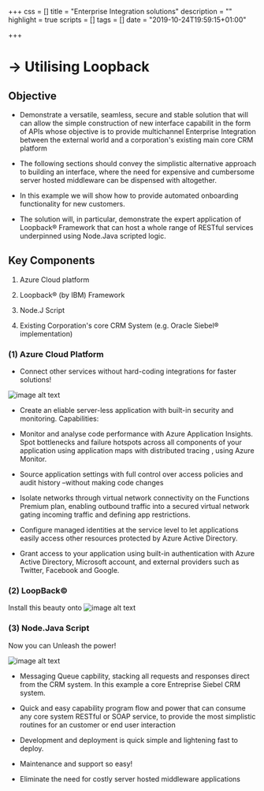 +++
css = []
title = "Enterprise Integration solutions"
description = ""
highlight = true
scripts = []
tags = []
date = "2019-10-24T19:59:15+01:00"

+++
# -> Utilising Loopback

## Objective

* Demonstrate a versatile, seamless, secure  and stable  solution that will can allow the simple construction of new  interface capabilit in the form of APIs whose objective is to provide multichannel Enterprise Integration between the external world and a corporation's existing main core CRM platform

* The following sections should convey the  simplistic alternative approach to building an interface, where the need for expensive and cumbersome server hosted middleware can be dispensed with altogether.

* In this example we will show how to  provide automated onboarding functionality for new customers.

* The solution will, in particular, demonstrate the expert application of Loopback® Framework that can host a whole range of  RESTful  services underpinned using  Node.Java scripted logic.


## Key Components
1. Azure Cloud platform


2. Loopback® (by IBM) Framework


3. Node.J Script


4. Existing Corporation's core CRM System (e.g. Oracle Siebel® implementation)



### (1) Azure Cloud Platform

* Connect other services without hard-coding integrations for faster solutions!

![image alt text](/img/Blog4_image1.png)


* Create an eliable server-less application with built-in security and monitoring. Capabilities:

* Monitor and analyse code performance with Azure Application Insights. Spot bottlenecks and failure hotspots across all components of your application using application maps with distributed tracing , using Azure Monitor.

* Source application settings with full control over access policies and audit history –without making code changes 

* Isolate networks through virtual network connectivity on the Functions Premium plan, enabling outbound traffic into a secured virtual network gating incoming traffic and defining app restrictions.

* Configure managed identities at the service level to let applications easily access other resources protected by Azure Active Directory.

* Grant access to your application using built-in authentication with Azure Active Directory, Microsoft account, and external providers such as Twitter, Facebook and Google.


### (2) LoopBack©
Install this beauty onto 
![image alt text](/img/Blog4_image2.png)


### (3) Node.Java Script 
Now you can Unleash the power!

![image alt text](/img/Blog4_image3.png)

* Messaging Queue capbility, stacking all requests and responses direct from the CRM system. In this example a core Entreprise Siebel CRM system. 

* Quick and easy capability program flow and power that can consume any core system RESTful or SOAP service, to provide the most simplistic routines for an customer or end user interaction

* Development and deployment is quick simple and lightening fast to deploy.
 
* Maintenance and support so easy!

* Eliminate the need for costly server hosted middleware applications
